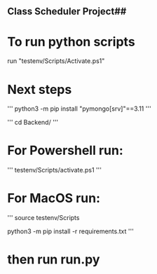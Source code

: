 ## Class Scheduler Project##

# To run python scripts

run "testenv/Scripts/Activate.ps1"

# Next steps

'''
python3 -m pip install "pymongo[srv]"==3.11
'''

'''
cd Backend/
'''

# For Powershell run:

'''
testenv/Scripts/activate.ps1
'''

# For MacOS run:

'''
source testenv/Scripts

python3 -m pip install -r requirements.txt
'''

# then run run.py
